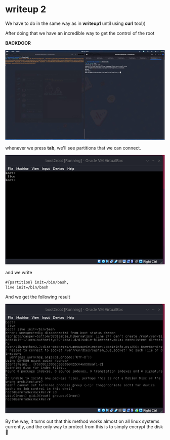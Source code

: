 # writeup 2

We have to do in the same way as in **writeup1** until using **curl** tool))

After doing that we have an incredible way to get the control of the root

**BACKDOOR**

<img src="img/photo_5435923932709510476_y.jpg">

whenever we press **tab**, we'll see partitions that we can connect.

<img src="img/Pasted image 20240712011850.png">

and we write
```
#{partition} init=/bin/bash,
live init=/bin/bash
```
And we get the following result

<img src="img/Pasted image 20240712012047.png">

By the way, it turns out that this method works almost on all linux systems currently, and the only way to protect from this is to simply encrypt the disk 🙂
